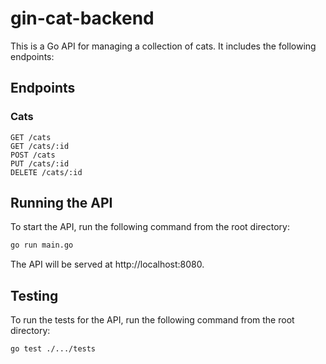 # gin-cat-backend

This is a Go API for managing a collection of cats. It includes the following endpoints:

## Endpoints

### Cats

```
GET /cats
GET /cats/:id
POST /cats
PUT /cats/:id
DELETE /cats/:id
```

## Running the API
To start the API, run the following command from the root directory:
```bat 
go run main.go
```
The API will be served at http://localhost:8080.

## Testing
To run the tests for the API, run the following command from the root directory:
```
go test ./.../tests
```
